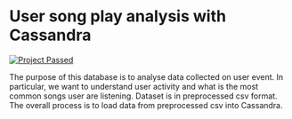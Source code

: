 # User song play analysis with Cassandra

[![Project Passed](https://img.shields.io/badge/project-passed-success.svg)](https://img.shields.io/badge/project-passed-success.svg)

The purpose of this database is to analyse data collected on user event. In particular, we want to understand user activity and what is the most common songs user are listening. Dataset is in preprocessed csv format. The overall process is to load data from preprocessed csv into Cassandra. 